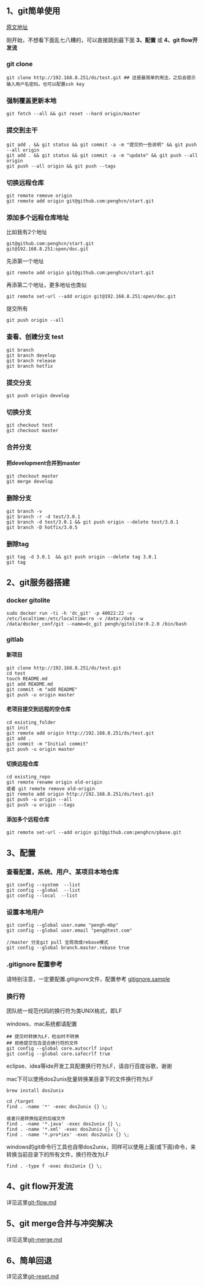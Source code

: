 ## 1、git简单使用
[原文地址](https://github.com/penghcn/start/blob/master/git/get-start.md)

刚开始，不想看下面乱七八糟的，可以直接跳到最下面 **3、配置** 或 **4、git flow开发流**

### git clone
    git clone http://192.168.8.251/ds/test.git ## 这是最简单的用法，之后会提示输入用户名密码。也可以配置ssh key
### 强制覆盖更新本地
    git fetch --all && git reset --hard origin/master

### 提交到主干
    git add . && git status && git commit -a -m "提交的一些说明" && git push --all origin
    git add . && git status && git commit -a -m "update" && git push --all origin
    git push --all origin && git push --tags

### 切换远程仓库
    git remote remove origin
    git remote add origin git@github.com:penghcn/start.git
    
### 添加多个远程仓库地址
比如我有2个地址
    
    git@github.com:penghcn/start.git
    git@192.168.8.251:open/doc.git

先添第一个地址
    
    git remote add origin git@github.com:penghcn/start.git
再添第二个地址，更多地址也类似
    
    git remote set-url --add origin git@192.168.8.251:open/doc.git
提交所有

    git push origin --all
    
### 查看、创建分支 test
    git branch
    git branch develop
    git branch release 
    git branch hotfix
### 提交分支
    git push origin develop
### 切换分支
    git checkout test
    git checkout master
### 合并分支
#### 把development合并到master
    git checkout master
    git merge develop
### 删除分支
    git branch -v  
    git branch -r -d test/3.0.1
    git branch -d test/3.0.1 && git push origin --delete test/3.0.1
    git branch -D hotfix/3.0.5  

### 删除tag
    git tag -d 3.0.1  && git push origin --delete tag 3.0.1
    git tag
    
## 2、git服务器搭建
### docker gitolite
    sudo docker run -ti -h 'dc_git' -p 40022:22 -v /etc/localtime:/etc/localtime:ro -v /data:/data -w /data/docker_conf/git --name=dc_git pengh/gitolite:0.2.0 /bin/bash
### gitlab
#### 新项目
    git clone http://192.168.8.251/ds/test.git
    cd test
    touch README.md
    git add README.md
    git commit -m "add README"
    git push -u origin master

#### 老项目提交到远程的空仓库
    cd existing_folder
    git init
    git remote add origin http://192.168.8.251/ds/test.git
    git add .
    git commit -m "Initial commit"
    git push -u origin master

#### 切换远程仓库
    cd existing_repo
    git remote rename origin old-origin 
    或者 git remote remove old-origin
    git remote add origin http://192.168.8.251/ds/test.git
    git push -u origin --all
    git push -u origin --tags
#### 添加多个远程仓库
    git remote set-url --add origin git@github.com:penghcn/pbase.git

## 3、配置
### 查看配置，系统、用户、某项目本地仓库
    git config --system  --list
    git config --global  --list
    git config --local  --list

### 设置本地用户
    git config --global user.name "pengh-mbp"
    git config --global user.email "peng@test.com"

    //master 分支git pull 全局改成rebase模式
    git config --global branch.master.rebase true

### .gitignore 配置参考
请特别注意，一定要配置.gitignore文件，配置参考 [gitignore.sample](./gitignore.sample)

### 换行符
团队统一规范代码的换行符为类UNIX格式，即LF

windows、mac系统都请配置

    ## 提交时转换为LF，检出时不转换
    ## 拒绝提交包含混合换行符的文件
    git config --global core.autocrlf input
    git config --global core.safecrlf true

eclipse、idea等ide开发工具配置换行符为LF，请自行百度谷歌，谢谢

mac下可以使用dos2unix批量转换某目录下的文件换行符为LF

    brew install dos2unix

    cd /target
    find . -name '*' -exec dos2unix {} \;

    或者只是转换指定的后缀文件
    find . -name '*.java' -exec dos2unix {} \;
    find . -name '*.xml' -exec dos2unix {} \;
    find . -name '*.pro*ies' -exec dos2unix {} \;

windows的git命令行工具也自带dos2unix，同样可以使用上面(或下面)命令，来转换当前目录下的所有文件，换行符改为LF

    find . -type f -exec dos2unix {} \;

## 4、git flow开发流
详见这里[git-flow.md](./git-flow.md)

## 5、git merge合并与冲突解决
详见这里[git-merge.md](./git-merge.md)

## 6、简单回退
详见这里[git-reset.md](./git-reset.md)

